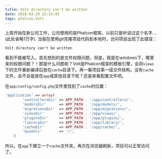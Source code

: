 ```yaml
---
title: Volt directory can't be written
date: 2016-03-29 22:14:45
tags: phalcon,Volt
---
```


上周开始在新公司工作，公司使用的是Phalcon框架。以前只是听说过这个名字....(此处省略1万字).
当我在使用git克隆项目代码到本地时，访问项目出现了此错误：

```
Volt directory can't be written
```

看到不能被写入，首先想到的是文件权限问题，但是，我是在windows下，哪里来的权限问题？！那是什么问题呢？Volt是Phalcon框架的模板引擎，会将`views`下的文件重新编译后放在`cache`目录下。再一看项目第一级文件结构，没有`cache`文件，会不会是放在`app`或其他目录下呢？还是来看配置文件吧。

在`app/config/config.php`文件里找到了`cache`的位置：

```php
'application' => array(
        'controllersDir' => APP_PATH . '/app/controllers/',
        'modelsDir'      => APP_PATH . '/app/models/',
        'migrationsDir'  => APP_PATH . '/app/migrations/',
        'viewsDir'       => APP_PATH . '/app/views/',
        'pluginsDir'     => APP_PATH . '/app/plugins/',
        'libraryDir'     => APP_PATH . '/app/library/',
        'cacheDir'       => APP_PATH . '/app/cache/',
        'baseUri'        => '/',
    )
```

所以，在`app`下建立一个`cache`文件夹，再次在浏览器刷新，项目可以正常访问了。